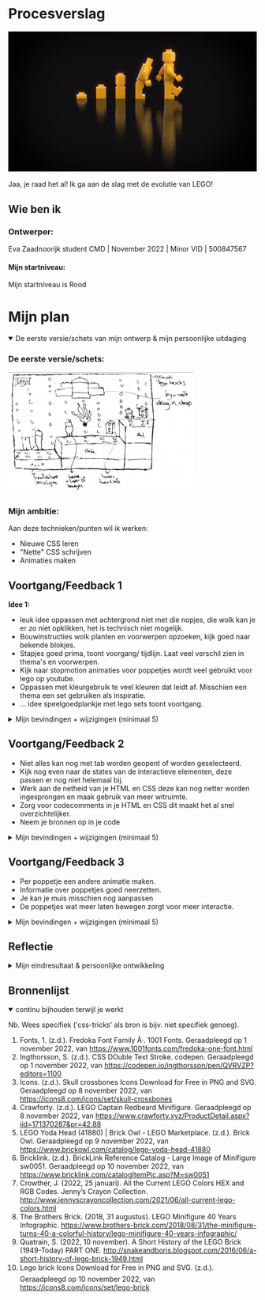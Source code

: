 # Procesverslag

![lego evolutie](readme-images/evolution.jpeg)

Jaa, je raad het al! Ik ga aan de slag met de evolutie van LEGO!


## Wie ben ik

### Ontwerper:
Eva Zaadnoorijk student CMD | November 2022 | Minor VID | 500847567

#### Mijn startniveau:
Mijn startniveau is Rood



# Mijn plan

<details open>
  <summary>De eerste versie/schets van mijn ontwerp & mijn persoonlijke uitdaging</summary>

  ### De eerste versie/schets:
  <img src="readme-images/schets1.jpeg" width="375px" alt="eerste versie/schets">


  ### Mijn ambitie: 
  Aan deze technieken/punten wil ik werken:
  - Nieuwe CSS leren
  - "Nette" CSS schrijven
  - Animaties maken
 
</details>




## Voortgang/Feedback 1

**Idee 1:**

- leuk idee oppassen met achtergrond niet met die nopjes, die wolk kan je er zo niet opklikken, het is technisch niet mogelijk.
- Bouwinstructies wolk planten en voorwerpen opzoeken, kijk goed naar bekende blokjes.
- Stapjes goed prima, toont voorgang/ tijdlijn. Laat veel verschil zien in thema's en voorwerpen.
- Kijk naar stopmotion animaties voor poppetjes wordt veel gebruikt voor lego op youtube.
- Oppassen met kleurgebruik te veel kleuren dat leidt af. Misschien een thema een set gebruiken als inspiratie.
- ... idee speelgoedplankje met lego sets toont voortgang.

<details>
  <summary>Mijn bevindingen + wijzigingen (minimaal 5)</summary>

  ### Bevinding 1:
  De wolk in mijn schets klopt niet met de achtergrond.

  #### oplossing:
  Ik denk dat ik de wolk achterwege ga laten omdat die ivm de achtergrond niet zo zal passen. Hij kan namelijk technisch gezien zo niet om de cahtergrond klikken

  ### Bevinding 2:
  Veel verschil laten zien tussen de poppetjes.

  #### oplossing:
  Veel verschillen laten zien in de poppetjes. Ik ga veel verschillende soorten poppetjes namaken met CSS zodat de veranderen beter te zien zijn. Ik heb hiervoor een tijdlijn gevonden met de verandering van lego poppetjes en een tijdlijn met de verandering van de blokjes.

  ![lego kleuren](readme-images/poppetjes.jpeg)
  (The Brothers Brick, 2018)

  ![lego kleuren](readme-images/bricks.jpeg)
  (Quatrain, 2022)

  ### Bevinding 3:
  Uitkijken met het kleurgebruik. Niet te veel kleuren door elkaar gaan gebruiken, dit leid erg af en zo wordt het ook nog eens onoverzichtelijk.

  #### oplossing:
  Ik maak een slectie van kleuren die ik wil gebruiken. Hiervoor ga ik opzoek naar kleuren die specifiek in Lego worden gebruikt. Daarvoor heb ik hetvolgende schema gevonden.

  ![lego kleuren](readme-images/kleurlego.jpeg)
  (Crowther, 2022)

</details>




## Voortgang/Feedback 2

- Niet alles kan nog met tab worden geopent of worden geselecteerd.
- Kijk nog even naar de states van de interactieve elementen, deze passen er nog niet helemaal bij.
- Werk aan de netheid van je HTML en CSS deze kan nog netter worden ingesprongen en maak gebruik van meer witruimte.
- Zorg voor codecomments in je HTML en CSS dit maakt het al snel overzichtelijker.
- Neem je bronnen op in je code

<details>
  <summary>Mijn bevindingen + wijzigingen (minimaal 5)</summary>
  
  ### Bevinding 1:
  Doordat niet alles nog met tab kan worden geslecteerd, is het niet geheel toegangkelijk.

  #### oplossing:
  Ik heb dit opgelost door een button te maken van al mijn poppetjes en door al mijn articles een tabindex van 0 te geven. Zo kunnen ook deze worden geselecteerd.

  ### Bevinding 2:
  De states van interactieve elementen kan worden verbeterd.

  #### oplossing:
  Ik heb dit verbeterd door veel meer states toe te voegen aan verschillende elementen. Deze states passen bij het element zelf.

  ### Bevinding 3:
  Voeg codecomments toe voor duidelijkheid, bronnen maar ook om het overzichtelijker te maken in je code.

  #### oplossing:
  Ik heb bij elk element in mijn css een codecomment toegevoegd die zegt welk element het is. Hierdoor kan ik makkelijker stylen met CSS en alles beter terugvinden. In mijn HTML heb ik hetzelfde gedaan en ik heb hier bronnen toegevoegd in mijn codecomments.

</details>




## Voortgang/Feedback 3

- Per poppetje een andere animatie maken.
- Informatie over poppetjes goed neerzetten.
- Je kan je muis misschien nog aanpassen
- De poppetjes wat meer laten bewegen zorgt voor meer interactie.

<details>
  <summary>Mijn bevindingen + wijzigingen (minimaal 5)</summary>
  
  
  ### Bevinding 1:
  Animatie moet wel bij het poppetje passen.

  #### oplossing:
  Ik heb de states en click-events per poppetje anders gemaakt. Hierdoor is het heel divers en niet te statisch.

  ### Bevinding 2:
  Muis kunnen aanpassen op basis van lego.

  #### oplossing:
  Ik heb van mijn cursor een lego icon gemaakt. Deze veranderd ook met light en darkmode mee om hem zo beter zichtbaar te maken.

  ### Bevinding 3:
  Informatie over de poppetjes geven en dit beter laten zien/ neerzetten.

  #### oplossing:
  Ik heb meer onderzoek gedaan naar de poppetjes en de blokjes  . Deze informatie heb ik kort en bondig beschreven in de lego poppetjes naast de karakters. Omdat dit vrij veel tekst was heb ik de blokjes laten vergroten zodat dit beter leesbaar is.

</details>




## Reflectie

<details>
  <summary>Mijn eindresultaat & persoonlijke ontwikkeling</summary>

  ### Je uitkomst - karakteristiek screenshot(s):

  <img src="readme-images/finalresult2.png" width="375px" alt="final ontwerp">

  Mijn eindresultaat is een lego trap die verschillende interactieve elementen bevat die ieder hun eigen vormgeveingen interactie hebben.

  ### Dit ging goed/Heb ik geleerd: 

  <img src="readme-images/finalresult1.png" width="375px" alt="top">

  Ik heb veel geleerd om gradients te gebruiken en hoe ik deze kan toepassen. Dit zie je terug bijvoorbeeld in de baard van de tovenaar. De achtergrondafbeedling bestaat uit een linear gradient. Ook heb ik geleerd om elementen vorm te geven (poppetjes) te maken in CSS met als doel geen afbeeldingen te gebruiken.

  ### Dit was lastig/Is niet gelukt:

  Het animaren van de poppetjes bleef vrij lastig voor sommige. Ik kan ze op en neer laten bewegen en heen en weer. Maar ik had graag nog meer kunnen willen doen.

  <img src="readme-images/finalresultlastig.png" width="375px" alt="bummer">

</details>




## Bronnenlijst

<details open>
<summary>continu bijhouden terwijl je werkt</summary>

Nb. Wees specifiek ('css-tricks' als bron is bijv. niet specifiek genoeg).

1. Fonts, 1. (z.d.). Fredoka Font Family Â·. 1001 Fonts. Geraadpleegd op 1 november 2022, van https://www.1001fonts.com/fredoka-one-font.html 
2. Ingthorsson, S. (z.d.). CSS DOuble Text Stroke. codepen. Geraadpleegd op 1 november 2022, van https://codepen.io/ingthorsson/pen/QVRVZP?editors=1100
3. Icons. (z.d.). Skull crossbones Icons Download for Free in PNG and SVG. Geraadpleegd op 8 november 2022, van https://icons8.com/icons/set/skull-crossbones
4. Crawforty. (z.d.). LEGO Captain Redbeard Minifigure. Geraadpleegd op 8 november 2022, van https://www.crawforty.xyz/ProductDetail.aspx?iid=171370287&pr=42.88
5. LEGO Yoda Head (41880) | Brick Owl - LEGO Marketplace. (z.d.). Brick Owl. Geraadpleegd op 9 november 2022, van https://www.brickowl.com/catalog/lego-yoda-head-41880 
6. Bricklink. (z.d.). BrickLink Reference Catalog - Large Image of Minifigure sw0051. Geraadpleegd op 10 november 2022, van https://www.bricklink.com/catalogItemPic.asp?M=sw0051
7. Crowther, J. (2022, 25 januari). All the Current LEGO Colors HEX and RGB Codes. Jenny’s Crayon Collection. http://www.jennyscrayoncollection.com/2021/06/all-current-lego-colors.html 
8. The Brothers Brick. (2018, 31 augustus). LEGO Minifigure 40 Years Infographic. https://www.brothers-brick.com/2018/08/31/the-minifigure-turns-40-a-colorful-history/lego-minifigure-40-years-infographic/
9. Quatrain, S. (2022, 10 november). A Short History of the LEGO Brick (1949-Today) PART ONE. http://snakeandboris.blogspot.com/2016/06/a-short-history-of-lego-brick-1949.html
10. Lego brick Icons Download for Free in PNG and SVG. (z.d.). Geraadpleegd op 10 november 2022, van https://icons8.com/icons/set/lego-brick 

</details>